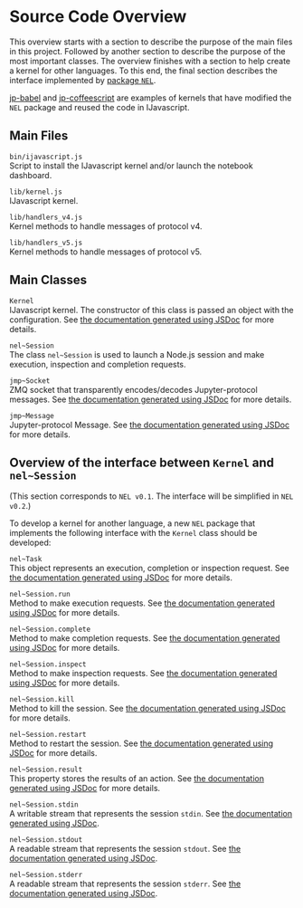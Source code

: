 # Source Code Overview

This overview starts with a section to describe the purpose of the main files in
this project. Followed by another section to describe the purpose of the most
important classes. The overview finishes with a section to help create a kernel
for other languages. To this end, the final section describes the interface
implemented by [package `NEL`](https://github.com/n-riesco/nel).

[jp-babel](https://github.com/n-riesco/jp-babel) and
[jp-coffeescript](https://github.com/n-riesco/jp-coffeescript) are examples of
kernels that have modified the `NEL` package and reused the code in IJavascript.

## Main Files

`bin/ijavascript.js`  
    Script to install the IJavascript kernel and/or launch the notebook
    dashboard.

`lib/kernel.js`  
    IJavascript kernel.

`lib/handlers_v4.js`  
    Kernel methods to handle messages of protocol v4.

`lib/handlers_v5.js`  
    Kernel methods to handle messages of protocol v5.

## Main Classes

`Kernel`  
    IJavascript kernel. The constructor of this class is passed an object with
    the configuration. See [the documentation generated using
    JSDoc](Kernel.html#Kernel) for more details.

`nel~Session`  
    The class `nel~Session` is used to launch a Node.js session and make
    execution, inspection and completion requests.

`jmp~Socket`  
    ZMQ socket that transparently encodes/decodes Jupyter-protocol messages. See
    [the documentation generated using
    JSDoc](http://n-riesco.github.io/jmp/module-jmp-Socket.html) for more
    details.

`jmp~Message`  
    Jupyter-protocol Message. See [the documentation generated using
    JSDoc](http://n-riesco.github.io/jmp/module-jmp-Message.html) for more
    details.

## Overview of the interface between `Kernel` and `nel~Session`

(This section corresponds to `NEL v0.1`. The interface will be simplified in
`NEL v0.2`.)

To develop a kernel for another language, a new `NEL` package that implements
the following interface with the `Kernel` class should be developed:  

`nel~Task`  
    This object represents an execution, completion or inspection request. See
    [the documentation generated using
    JSDoc](http://n-riesco.github.io/nel/module-nel.html#~Task) for more
    details.

`nel~Session.run`  
    Method to make execution requests. See [the documentation generated using
    JSDoc](http://n-riesco.github.io/nel/module-nel-Session.html#run) for more
    details.

`nel~Session.complete`  
    Method to make completion requests. See [the documentation generated using
    JSDoc](http://n-riesco.github.io/nel/module-nel-Session.html#complete) for
    more details.

`nel~Session.inspect`  
    Method to make inspection requests. See [the documentation generated using
    JSDoc](http://n-riesco.github.io/nel/module-nel-Session.html#inspect) for
    more details.

`nel~Session.kill`  
    Method to kill the session. See [the documentation generated using
    JSDoc](http://n-riesco.github.io/nel/module-nel-Session.html#kill) for more
    details.

`nel~Session.restart`  
    Method to restart the session. See [the documentation generated using
    JSDoc](http://n-riesco.github.io/nel/module-nel-Session.html#restart) for
    more details.

`nel~Session.result`  
    This property stores the results of an action. See [the documentation
    generated using
    JSDoc](http://n-riesco.github.io/nel/module-nel-Session.html#result) for
    more details.

`nel~Session.stdin`  
    A writable stream that represents the session `stdin`. See [the
    documentation generated using
    JSDoc](http://n-riesco.github.io/nel/module-nel-Session.html#stdin).

`nel~Session.stdout`  
    A readable stream that represents the session `stdout`. See [the
    documentation generated using
    JSDoc](http://n-riesco.github.io/nel/module-nel-Session.html#stdout).

`nel~Session.stderr`  
    A readable stream that represents the session `stderr`. See [the
    documentation generated using
    JSDoc](http://n-riesco.github.io/nel/module-nel-Session.html#stderr).


